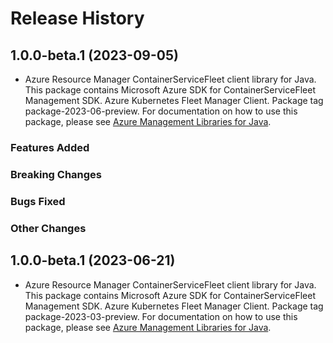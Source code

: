 # Release History

## 1.0.0-beta.1 (2023-09-05)

- Azure Resource Manager ContainerServiceFleet client library for Java. This package contains Microsoft Azure SDK for ContainerServiceFleet Management SDK. Azure Kubernetes Fleet Manager Client. Package tag package-2023-06-preview. For documentation on how to use this package, please see [Azure Management Libraries for Java](https://aka.ms/azsdk/java/mgmt).

### Features Added

### Breaking Changes

### Bugs Fixed

### Other Changes

## 1.0.0-beta.1 (2023-06-21)

- Azure Resource Manager ContainerServiceFleet client library for Java. This package contains Microsoft Azure SDK for ContainerServiceFleet Management SDK. Azure Kubernetes Fleet Manager Client. Package tag package-2023-03-preview. For documentation on how to use this package, please see [Azure Management Libraries for Java](https://aka.ms/azsdk/java/mgmt).
